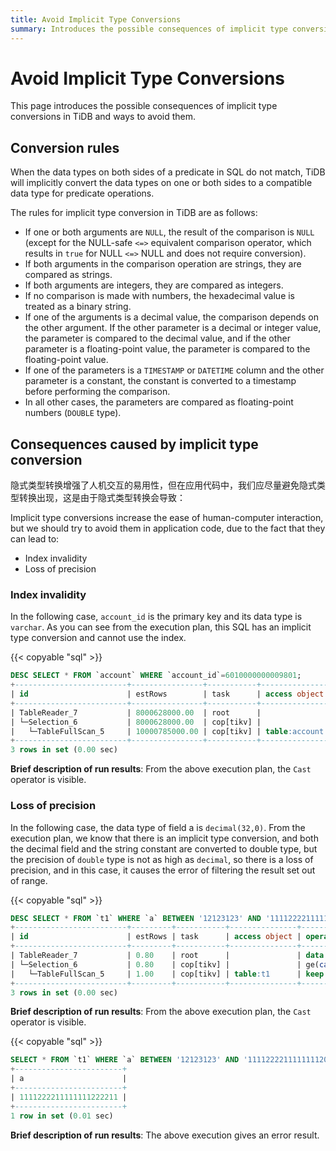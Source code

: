 ```yaml
---
title: Avoid Implicit Type Conversions
summary: Introduces the possible consequences of implicit type conversions in TiDB and ways to avoid them.
---
```


# Avoid Implicit Type Conversions

This page introduces the possible consequences of implicit type conversions in TiDB and ways to avoid them.

## Conversion rules

When the data types on both sides of a predicate in SQL do not match, TiDB will implicitly convert the data types on one or both sides to a compatible data type for predicate operations.

The rules for implicit type conversion in TiDB are as follows:

- If one or both arguments are `NULL`, the result of the comparison is `NULL` (except for the NULL-safe `<=>` equivalent comparison operator, which results in `true` for NULL `<=>` NULL and does not require conversion).
- If both arguments in the comparison operation are strings, they are compared as strings.
- If both arguments are integers, they are compared as integers.
- If no comparison is made with numbers, the hexadecimal value is treated as a binary string.
- If one of the arguments is a decimal value, the comparison depends on the other argument. If the other parameter is a decimal or integer value, the parameter is compared to the decimal value, and if the other parameter is a floating-point value, the parameter is compared to the floating-point value.
- If one of the parameters is a `TIMESTAMP` or `DATETIME` column and the other parameter is a constant, the constant is converted to a timestamp before performing the comparison.
- In all other cases, the parameters are compared as floating-point numbers (`DOUBLE` type).

## Consequences caused by implicit type conversion

隐式类型转换增强了人机交互的易用性，但在应用代码中，我们应尽量避免隐式类型转换出现，这是由于隐式类型转换会导致：

Implicit type conversions increase the ease of human-computer interaction, but we should try to avoid them in application code, due to the fact that they can lead to:

- Index invalidity
- Loss of precision

### Index invalidity

In the following case, `account_id` is the primary key and its data type is `varchar`. As you can see from the execution plan, this SQL has an implicit type conversion and cannot use the index.

{{< copyable "sql" >}}

```sql
DESC SELECT * FROM `account` WHERE `account_id`=6010000000009801;
+-------------------------+----------------+-----------+---------------+------------------------------------------------------------+
| id                      | estRows        | task      | access object | operator info                                              |
+-------------------------+----------------+-----------+---------------+------------------------------------------------------------+
| TableReader_7           | 8000628000.00  | root      |               | data:Selection_6                                           |
| └─Selection_6           | 8000628000.00  | cop[tikv] |               | eq(cast(findpt.account.account_id), 6.010000000009801e+15) |
|   └─TableFullScan_5     | 10000785000.00 | cop[tikv] | table:account | keep order:false                                           |
+-------------------------+----------------+-----------+---------------+------------------------------------------------------------+
3 rows in set (0.00 sec)
```

**Brief description of run results**: From the above execution plan, the `Cast` operator is visible.

### Loss of precision

In the following case, the data type of field a is `decimal(32,0)`. From the execution plan, we know that there is an implicit type conversion, and both the decimal field and the string constant are converted to double type, but the precision of `double` type is not as high as `decimal`, so there is a loss of precision, and in this case, it causes the error of filtering the result set out of range.

{{< copyable "sql" >}}

```sql
DESC SELECT * FROM `t1` WHERE `a` BETWEEN '12123123' AND '1111222211111111200000';
+-------------------------+---------+-----------+---------------+-------------------------------------------------------------------------------------+
| id                      | estRows | task      | access object | operator info                                                                       |
+-------------------------+---------+-----------+---------------+-------------------------------------------------------------------------------------+
| TableReader_7           | 0.80    | root      |               | data:Selection_6                                                                    |
| └─Selection_6           | 0.80    | cop[tikv] |               | ge(cast(findpt.t1.a), 1.2123123e+07), le(cast(findpt.t1.a), 1.1112222111111112e+21) |
|   └─TableFullScan_5     | 1.00    | cop[tikv] | table:t1      | keep order:false, stats:pseudo                                                      |
+-------------------------+---------+-----------+---------------+-------------------------------------------------------------------------------------+
3 rows in set (0.00 sec)
```

**Brief description of run results**: From the above execution plan, the `Cast` operator is visible.

{{< copyable "sql" >}}

```sql
SELECT * FROM `t1` WHERE `a` BETWEEN '12123123' AND '1111222211111111200000';
+------------------------+
| a                      |
+------------------------+
| 1111222211111111222211 |
+------------------------+
1 row in set (0.01 sec)

```

**Brief description of run results**: The above execution gives an error result.
